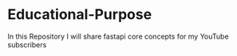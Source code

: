 # Educational-Purpose
In this Repository I will share fastapi core concepts for my YouTube subscribers 
